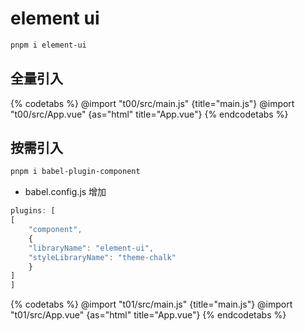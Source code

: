 # element ui

```sh
pnpm i element-ui
```

## 全量引入

{% codetabs %}
@import "t00/src/main.js" {title="main.js"}
@import "t00/src/App.vue" {as="html" title="App.vue"}
{% endcodetabs %}

## 按需引入

```sh
pnpm i babel-plugin-component
```

- babel.config.js 增加

```js
plugins: [
[
    "component",
    {
    "libraryName": "element-ui",
    "styleLibraryName": "theme-chalk"
    }
]
]
```

{% codetabs %}
@import "t01/src/main.js" {title="main.js"}
@import "t01/src/App.vue" {as="html" title="App.vue"}
{% endcodetabs %}